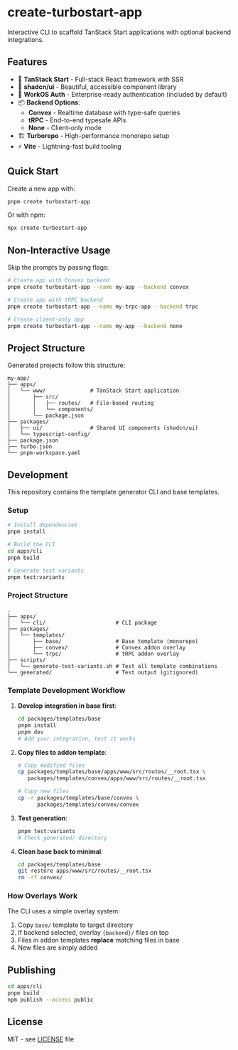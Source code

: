 # create-turbostart-app

Interactive CLI to scaffold TanStack Start applications with optional backend integrations.

## Features

- 🚀 **TanStack Start** - Full-stack React framework with SSR
- 🎨 **shadcn/ui** - Beautiful, accessible component library
- 🔐 **WorkOS Auth** - Enterprise-ready authentication (included by default)
- 📦 **Backend Options**:
  - **Convex** - Realtime database with type-safe queries
  - **tRPC** - End-to-end typesafe APIs
  - **None** - Client-only mode
- 🏗️ **Turborepo** - High-performance monorepo setup
- ⚡ **Vite** - Lightning-fast build tooling

## Quick Start

Create a new app with:

```bash
pnpm create turbostart-app
```

Or with npm:

```bash
npx create-turbostart-app
```

## Non-Interactive Usage

Skip the prompts by passing flags:

```bash
# Create app with Convex backend
pnpm create turbostart-app --name my-app --backend convex

# Create app with tRPC backend
pnpm create turbostart-app --name my-trpc-app --backend trpc

# Create client-only app
pnpm create turbostart-app --name my-app --backend none
```

## Project Structure

Generated projects follow this structure:

```
my-app/
├── apps/
│   └── www/              # TanStack Start application
│       ├── src/
│       │   ├── routes/   # File-based routing
│       │   └── components/
│       └── package.json
├── packages/
│   ├── ui/               # Shared UI components (shadcn/ui)
│   └── typescript-config/
├── package.json
├── turbo.json
└── pnpm-workspace.yaml
```

## Development

This repository contains the template generator CLI and base templates.

### Setup

```bash
# Install dependencies
pnpm install

# Build the CLI
cd apps/cli
pnpm build

# Generate test variants
pnpm test:variants
```

### Project Structure

```
.
├── apps/
│   └── cli/                      # CLI package
├── packages/
│   └── templates/
│       ├── base/                 # Base template (monorepo)
│       ├── convex/               # Convex addon overlay
│       └── trpc/                 # tRPC addon overlay
├── scripts/
│   └── generate-test-variants.sh # Test all template combinations
└── generated/                    # Test output (gitignored)
```

### Template Development Workflow

1. **Develop integration in base first**:
   ```bash
   cd packages/templates/base
   pnpm install
   pnpm dev
   # Add your integration, test it works
   ```

2. **Copy files to addon template**:
   ```bash
   # Copy modified files
   cp packages/templates/base/apps/www/src/routes/__root.tsx \
      packages/templates/convex/apps/www/src/routes/__root.tsx

   # Copy new files
   cp -r packages/templates/base/convex \
         packages/templates/convex/convex
   ```

3. **Test generation**:
   ```bash
   pnpm test:variants
   # Check generated/ directory
   ```

4. **Clean base back to minimal**:
   ```bash
   cd packages/templates/base
   git restore apps/www/src/routes/__root.tsx
   rm -rf convex/
   ```

### How Overlays Work

The CLI uses a simple overlay system:
1. Copy `base/` template to target directory
2. If backend selected, overlay `{backend}/` files on top
3. Files in addon templates **replace** matching files in base
4. New files are simply added

## Publishing

```bash
cd apps/cli
pnpm build
npm publish --access public
```

## License

MIT - see [LICENSE](./LICENSE) file
